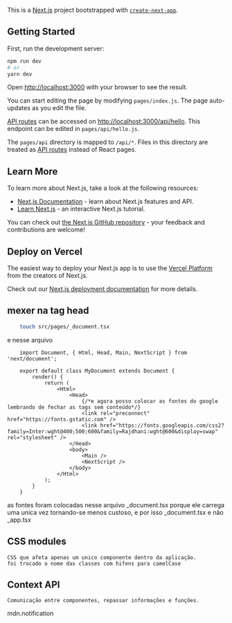 This is a [Next.js](https://nextjs.org/) project bootstrapped with [`create-next-app`](https://github.com/vercel/next.js/tree/canary/packages/create-next-app).

## Getting Started

First, run the development server:

```bash
npm run dev
# or
yarn dev
```

Open [http://localhost:3000](http://localhost:3000) with your browser to see the result.

You can start editing the page by modifying `pages/index.js`. The page auto-updates as you edit the file.

[API routes](https://nextjs.org/docs/api-routes/introduction) can be accessed on [http://localhost:3000/api/hello](http://localhost:3000/api/hello). This endpoint can be edited in `pages/api/hello.js`.

The `pages/api` directory is mapped to `/api/*`. Files in this directory are treated as [API routes](https://nextjs.org/docs/api-routes/introduction) instead of React pages.

## Learn More

To learn more about Next.js, take a look at the following resources:

- [Next.js Documentation](https://nextjs.org/docs) - learn about Next.js features and API.
- [Learn Next.js](https://nextjs.org/learn) - an interactive Next.js tutorial.

You can check out [the Next.js GitHub repository](https://github.com/vercel/next.js/) - your feedback and contributions are welcome!

## Deploy on Vercel

The easiest way to deploy your Next.js app is to use the [Vercel Platform](https://vercel.com/new?utm_medium=default-template&filter=next.js&utm_source=create-next-app&utm_campaign=create-next-app-readme) from the creators of Next.js.

Check out our [Next.js deployment documentation](https://nextjs.org/docs/deployment) for more details.


## mexer na tag head

```bash
    touch src/pages/_document.tsx

```

e nesse arquivo

```code
    import Document, { Html, Head, Main, NextScript } from 'next/document';

    export default class MyDocument extends Document {
        render() {
            return (
                <Html>
                    <Head>
                        {/*e agora posso colocar as fontes do google lembrando de fechar as tags sem conteúdo*/}
                        <link rel="preconnect" href="https://fonts.gstatic.com" />
                        <link href="https://fonts.googleapis.com/css2?family=Inter:wght@400;500;600&family=Rajdhani:wght@600&display=swap" rel="stylesheet" />
                    </Head>
                    <body>
                        <Main />
                        <NextScript />
                    </body>
                </Html>
            );
        }
    }

```

as fontes foram colocadas nesse arquivo _document.tsx porque ele carrega uma unica vez tornando-se menos custoso, e por isso _document.tsx e não _app.tsx

## CSS modules

    CSS que afeta apenas um unico componente dentro da aplicação.
    foi trocado o nome das classes com hifens para camelCase

## Context API
    Comunicação entre componentes, repassar informações e funções.

mdn.notification